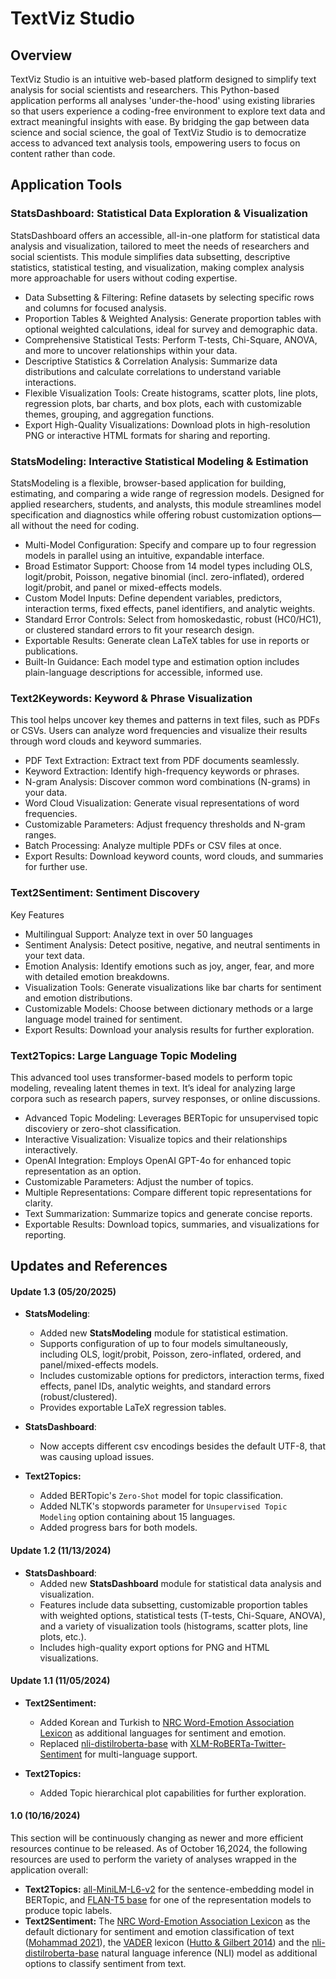 # TextViz Studio

## Overview

TextViz Studio is an intuitive web-based platform designed to simplify text analysis for social scientists and researchers. This Python-based application performs all analyses 'under-the-hood' using existing libraries so that users experience a coding-free environment to explore text data and extract meaningful insights with ease. By bridging the gap between data science and social science, the goal of TextViz Studio is to democratize access to advanced text analysis tools, empowering users to focus on content rather than code.


## Application Tools

### StatsDashboard: Statistical Data Exploration & Visualization

StatsDashboard offers an accessible, all-in-one platform for statistical data analysis and visualization, tailored to meet the needs of researchers and social scientists. This module simplifies data subsetting, descriptive statistics, statistical testing, and visualization, making complex analysis more approachable for users without coding expertise.

- Data Subsetting & Filtering: Refine datasets by selecting specific rows and columns for focused analysis.
- Proportion Tables & Weighted Analysis: Generate proportion tables with optional weighted calculations, ideal for survey and demographic data.
- Comprehensive Statistical Tests: Perform T-tests, Chi-Square, ANOVA, and more to uncover relationships within your data.
- Descriptive Statistics & Correlation Analysis: Summarize data distributions and calculate correlations to understand variable interactions.
- Flexible Visualization Tools: Create histograms, scatter plots, line plots, regression plots, bar charts, and box plots, each with customizable themes, grouping, and aggregation functions.
- Export High-Quality Visualizations: Download plots in high-resolution PNG or interactive HTML formats for sharing and reporting.

### StatsModeling: Interactive Statistical Modeling & Estimation

StatsModeling is a flexible, browser-based application for building, estimating, and comparing a wide range of regression models. Designed for applied researchers, students, and analysts, this module streamlines model specification and diagnostics while offering robust customization options—all without the need for coding.

- Multi-Model Configuration: Specify and compare up to four regression models in parallel using an intuitive, expandable interface.
- Broad Estimator Support: Choose from 14 model types including OLS, logit/probit, Poisson, negative binomial (incl. zero-inflated), ordered logit/probit, and panel or mixed-effects models.
- Custom Model Inputs: Define dependent variables, predictors, interaction terms, fixed effects, panel identifiers, and analytic weights.
- Standard Error Controls: Select from homoskedastic, robust (HC0/HC1), or clustered standard errors to fit your research design.
- Exportable Results: Generate clean LaTeX tables for use in reports or publications.
- Built-In Guidance: Each model type and estimation option includes plain-language descriptions for accessible, informed use.

### Text2Keywords: Keyword & Phrase Visualization

This tool helps uncover key themes and patterns in text files, such as PDFs or CSVs. Users can analyze word frequencies and visualize their results through word clouds and keyword summaries.

- PDF Text Extraction: Extract text from PDF documents seamlessly.
- Keyword Extraction: Identify high-frequency keywords or phrases.
- N-gram Analysis: Discover common word combinations (N-grams) in your data.
- Word Cloud Visualization: Generate visual representations of word frequencies.
- Customizable Parameters: Adjust frequency thresholds and N-gram ranges.
- Batch Processing: Analyze multiple PDFs or CSV files at once.
- Export Results: Download keyword counts, word clouds, and summaries for further use.

### Text2Sentiment: Sentiment Discovery

Key Features

- Multilingual Support: Analyze text in over 50 languages
- Sentiment Analysis: Detect positive, negative, and neutral sentiments in your text data.
- Emotion Analysis: Identify emotions such as joy, anger, fear, and more with detailed emotion breakdowns.
- Visualization Tools: Generate visualizations like bar charts for sentiment and emotion distributions.
- Customizable Models: Choose between dictionary methods or a large language model trained for sentiment.
- Export Results: Download your analysis results for further exploration.

### Text2Topics: Large Language Topic Modeling

This advanced tool uses transformer-based models to perform topic modeling, revealing latent themes in text. It’s ideal for analyzing large corpora such as research papers, survey responses, or online discussions.

- Advanced Topic Modeling: Leverages BERTopic for unsupervised topic discoviery or zero-shot classification.
- Interactive Visualization: Visualize topics and their relationships interactively.
- OpenAI Integration: Employs OpenAI GPT-4o for enhanced topic representation as an option.
- Customizable Parameters: Adjust the number of topics.
- Multiple Representations: Compare different topic representations for clarity.
- Text Summarization: Summarize topics and generate concise reports.
- Exportable Results: Download topics, summaries, and visualizations for reporting.

## Updates and References

#### Update 1.3 (05/20/2025)

- **StatsModeling**:
  - Added new **StatsModeling** module for statistical estimation.
  - Supports configuration of up to four models simultaneously, including OLS, logit/probit, Poisson, zero-inflated, ordered, and panel/mixed-effects models.
  - Includes customizable options for predictors, interaction terms, fixed effects, panel IDs, analytic weights, and standard errors (robust/clustered).
  - Provides exportable LaTeX regression tables.

- **StatsDashboard**:
  - Now accepts different csv encodings besides the default UTF-8, that was causing upload issues.
  
- **Text2Topics:**
  - Added BERTopic's `Zero-Shot` model for topic classification.
  - Added NLTK's stopwords parameter for `Unsupervised Topic Modeling` option containing about 15 languages.
  - Added progress bars for both models.


#### Update 1.2 (11/13/2024)

- **StatsDashboard**:
  - Added new **StatsDashboard** module for statistical data analysis and visualization.
  - Features include data subsetting, customizable proportion tables with weighted options, statistical tests (T-tests, Chi-Square, ANOVA), and a variety of visualization tools (histograms, scatter plots, line plots, etc.).
  - Includes high-quality export options for PNG and HTML visualizations.

#### Update 1.1 (11/05/2024)

- **Text2Sentiment:**
  - Added Korean and Turkish to [NRC Word-Emotion Association Lexicon](https://saifmohammad.com/WebPages/NRC-Emotion-Lexicon.htm) as additional languages for sentiment and emotion.
  - Replaced [nli-distilroberta-base](https://huggingface.co/cross-encoder/nli-distilroberta-base) with [XLM-RoBERTa-Twitter-Sentiment](https://huggingface.co/cardiffnlp/twitter-xlm-roberta-base-sentiment) for multi-language support.

- **Text2Topics:**
  - Added Topic hierarchical plot capabilities for further exploration.

#### 1.0 (10/16/2024)

This section will be continuously changing as newer and more efficient resources continue to be released. As of October 16,2024, the following resources are used to perform the variety of analyses wrapped in the application overall:
- **Text2Topics:** [all-MiniLM-L6-v2](https://huggingface.co/sentence-transformers/all-MiniLM-L6-v2) for the sentence-embedding model in BERTopic, and [FLAN-T5 base](https://huggingface.co/google/flan-t5-base) for one of the representation models to produce topic labels.
- **Text2Sentiment:** The [NRC Word-Emotion Association Lexicon](https://saifmohammad.com/WebPages/NRC-Emotion-Lexicon.htm) as the default dictionary for sentiment and emotion classification of text ([Mohammad 2021](https://arxiv.org/abs/2005.11882)), the [VADER](https://github.com/cjhutto/vaderSentiment) lexicon ([Hutto & Gilbert 2014](https://ojs.aaai.org/index.php/ICWSM/article/view/14550)) and the [nli-distilroberta-base](https://huggingface.co/cross-encoder/nli-distilroberta-base) natural language inference (NLI) model as additional options to classify sentiment from text.
